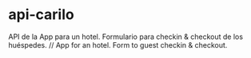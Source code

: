# api-carilo
API de la App para un hotel. Formulario para checkin &amp; checkout de los huéspedes. // App for an hotel. Form to guest checkin &amp; checkout.
